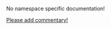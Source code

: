 No namespace specific documentation!

[Please add commentary!](https://github.com/arrdem/grimoire/edit/master/_includes/1.5.0/clojure.edn/index.md)

